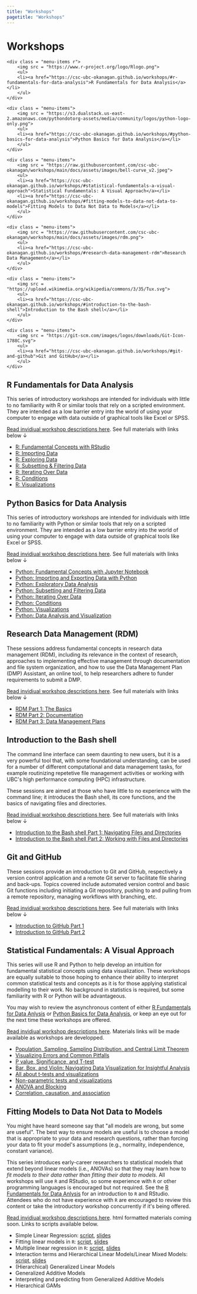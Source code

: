 ```yaml
---
title: "Workshops"
pagetitle: "Workshops"
---
```


# Workshops

<div id = "menu-holder">

    <div class = "menu-items r">
        <img src = "https://www.r-project.org/logo/Rlogo.png">
        <ul>
        <li><a href="https://csc-ubc-okanagan.github.io/workshops/#r-fundamentals-for-data-analysis">R Fundamentals for Data Analysis</a></li>
        </ul>
    </div>

    <div class = "menu-items">
        <img src = "https://s3.dualstack.us-east-2.amazonaws.com/pythondotorg-assets/media/community/logos/python-logo-only.png">
        <ul>
        <li><a href="https://csc-ubc-okanagan.github.io/workshops/#python-basics-for-data-analysis">Python Basics for Data Analysis</a></li>
        </ul>
    </div>

    <div class = "menu-items">
        <img src = "https://raw.githubusercontent.com/csc-ubc-okanagan/workshops/main/docs/assets/images/bell-curve_v2.jpeg">
        <ul>
        <li><a href="https://csc-ubc-okanagan.github.io/workshops/#statistical-fundamentals-a-visual-approach">Statistical Fundamentals: A Visual Approach</a></li>
        <li><a href="https://csc-ubc-okanagan.github.io/workshops/#fitting-models-to-data-not-data-to-models">Fitting Models to Data Not Data to Models</a></li>
        </ul>
    </div>

    <div class = "menu-items">
        <img src = "https://raw.githubusercontent.com/csc-ubc-okanagan/workshops/main/docs/assets/images/rdm.png">
        <ul>
        <li><a href="https://csc-ubc-okanagan.github.io/workshops/#research-data-management-rdm">Research Data Management</a></li>
        </ul>
    </div>

    <div class = "menu-items">
        <img src = "https://upload.wikimedia.org/wikipedia/commons/3/35/Tux.svg">
        <ul>
        <li><a href="https://csc-ubc-okanagan.github.io/workshops/#introduction-to-the-bash-shell">Introduction to the Bash shell</a></li>
        </ul>
    </div>

    <div class = "menu-items">
        <img src = "https://git-scm.com/images/logos/downloads/Git-Icon-1788C.svg">
        <ul>
        <li><a href="https://csc-ubc-okanagan.github.io/workshops/#git-and-github">Git and GitHub</a></li>
        </ul>
    </div>

</div>

## R Fundamentals for Data Analysis

This series of introductory workshops are intended for individuals with little to no familiarity with R or similar tools that rely on a scripted environment. They are intended as a low barrier entry into the world of using your computer to engage with data outside of graphical tools like Excel or SPSS.

[Read invidiual workshop descriptions here](https://github.com/csc-ubc-okanagan/workshops/blob/main/outlines/r-fundamentals-for-data-analysis.md). See full materials with links below &darr;

* [R: Fundamental Concepts with RStudio](R_fundamental-concepts-with-RStudio.html)
* [R: Importing Data](R_importing-data.html)
* [R: Exploring Data](R_exploring-data.html)
* [R: Subsetting & Filtering Data](R_subsetting-and-filtering-data.html)
* [R: Iterating Over Data](R_iterating-over-data.html)
* [R: Conditions](R_conditions.html)
* [R: Visualizations](R_visualization.html)

## Python Basics for Data Analysis

This series of introductory workshops are intended for individuals with little to no familiarity with Python or similar tools that rely on a scripted environment. They are intended as a low barrier entry into the world of using your computer to engage with data outside of graphical tools like Excel or SPSS.

[Read invidiual workshop descriptions here](https://github.com/csc-ubc-okanagan/workshops/blob/main/outlines/python-basics-for-data-analysis.md). See full materials with links below &darr;

* [Python: Fundamental Concepts with Jupyter Notebook](Python_fundamental-concepts-with-Jupyter-Notebook.html)
* [Python: Importing and Exporting Data with Python](Python_importing-data.html)
* [Python: Exploratory Data Analysis](Exploratory_Data_Analysis_Workshop3.html)
* [Python: Subsetting and Filtering Data](Subsetting_and_Filtering_Data_Workshop4.html)
* [Python: Iterating Over Data](Iterating_Over_Data_Workshop5.html)
* [Python: Conditions](Python_conditions.html)
* [Python: Visualizations](Python_Visualization.html)
* [Python: Data Analysis and Visualization](Workshop8_Visualization_continued.html)

## Research Data Management (RDM)

These sessions address fundamental concepts in research data management (RDM), including its relevance in the context of research, approaches to implementing effective management through documentation and file system organization, and how to use the Data Management Plan (DMP) Assistant, an online tool, to help researchers adhere to funder requirements to submit a DMP.

[Read invidiual workshop descriptions here](https://github.com/csc-ubc-okanagan/workshops/blob/main/outlines/rdm.md). See full materials with links below &darr;

* [RDM Part 1: The Basics](RDM_pt1-the-basics.html)
* [RDM Part 2: Documentation](RDM_pt2-documentation.html)
* [RDM Part 3: Data Management Plans](https://ubc-library-rc.github.io/rdm/content/06_Data_Management_Plan.html)

## Introduction to the Bash shell

The command line interface can seem daunting to new users, but it is a very powerful tool that, with some foundational understanding, can be used for a number of different computational and data management tasks, for example routinizing repetetive file management activities or working with UBC's high performance computing (HPC) infrastructure.

These sessions are aimed at those who have little to no experience with the command line; it introduces the Bash shell, its core functions, and the basics of navigating files and directories.

[Read invidiual workshop descriptions here](https://github.com/csc-ubc-okanagan/workshops/blob/main/outlines/bash-shell.md). See full materials with links below &darr;

* [Introduction to the Bash shell Part 1: Navigating Files and Directories](UNIX_pt1.html)
* [Introduction to the Bash shell Part 2: Working with Files and Directories](UNIX_pt2.html)

## Git and GitHub

These sessions provide an introduction to Git and GitHub, respectively a version control application and a remote Git server to facilitate file sharing and back-ups. Topics covered include automated version control and basic Git functions including initiating a Git repository, pushing to and pulling from a remote repository, managing workflows with branching, etc.

[Read invidiual workshop descriptions here](https://github.com/csc-ubc-okanagan/workshops/blob/main/outlines/git.md). See full materials with links below &darr;

* [Introduction to GitHub Part 1](Intro-GitHub-Part-1.html)
* [Introduction to GitHub Part 2](Intro-GitHub-Part-2.html)

## Statistical Fundamentals: A Visual Approach

This series will use R and Python to help develop an intuition for fundamental statistical concepts using data visualization. These workshops are equally suitable to those hoping to enhance their ability to interpret common statistical tests and concepts as it is for those applying statistical modelling to their work. No background in statistics is required, but some familiarity with R or Python will be advantageous. 

You may wish to review the asynchronous content of either [R Fundamentals for Data Anlysis](https://csc-ubc-okanagan.github.io/workshops/#r-fundamentals-for-data-analysis) or [Python Basics for Data Analysis](https://csc-ubc-okanagan.github.io/workshops/#python-basics-for-data-analysis), or keep an eye out for the next time these workshops are offered.

[Read invidiual workshop descriptions here](https://github.com/csc-ubc-okanagan/workshops/blob/main/outlines/statistical-fundamentals_a-visual-approach.md). Materials links will be made available as workshops are developped.

* [Population, Sampling, Sampling Distribution, and Central Limit Theorem](statistical-distribution-and-central-limit-theorem.html)
* [Visualizing Errors and Common Pitfalls](error-bars-and-misconceptions.html)
* [P value, Significance, and T-test](P_values.md)
* [Bar, Box, and Violin: Navigating Data Visualization for Insightful Analysis](Bar_Box_and_Violin_Navigating_Data_Visualization_for_Insightful_Analysis.html)
* [All about t-tests and visualizations](T_tests.html)
* [Non-parametric tests and visualizations](Non_parametric_tests.html)
* [ANOVA and Blocking](Anova_blocks.html)
* [Correlation, causation, and association](Correlation_Causation.html)

## Fitting Models to Data Not Data to Models

You might have heard someone say that "all models are wrong, but some are useful". The best way to ensure models are useful is to choose a model that is appropriate to your data and research questions, rather than forcing your data to fit your model's assumptions (e.g., normality, independence, constant variance).

This series introduces early-career researchers to statistical models that extend beyond linear models (i.e., ANOVAs) so that they may learn how to *fit models to their data rather than fitting their data to models*. All workshops will use `R` and RStudio, so some experience with `R` or other programming languages is encouraged but not required. See the [R Fundamentals for Data Anlysis](https://csc-ubc-okanagan.github.io/workshops/#r-fundamentals-for-data-analysis) for an introduction to `R` and RStudio. Attendees who do not have experience with `R` are encouraged to review this content or take the introductory workshop concurrently if it's being offered.

[Read invidiual workshop descriptions here](https://github.com/csc-ubc-okanagan/workshops/blob/main/outlines/fitting-models-to-data-not-data-to-models.md). html formatted materials coming soon. Links to scripts available below.

* Simple Linear Regression: [script](https://github.com/csc-ubc-okanagan/ubco-csc-modeling-workshop/blob/main/R-scripts/1-simple-linear-regression.R), [slides](https://github.com/csc-ubc-okanagan/workshops/blob/main/docs/FittingModelsSlides/CSCWS01T01.pdf)
* Fitting linear models in `R`: [script](https://github.com/csc-ubc-okanagan/ubco-csc-modeling-workshop/blob/main/R-scripts/2-fitting-linear-models-in-R.R), [slides](https://github.com/csc-ubc-okanagan/workshops/blob/main/docs/FittingModelsSlides/CSCWS02T01.pdf)
* Multiple linear regression in `R`: [script](https://github.com/csc-ubc-okanagan/ubco-csc-modeling-workshop/blob/main/R-scripts/3-multiple-linear-regression.R), [slides](https://github.com/csc-ubc-okanagan/workshops/blob/main/docs/FittingModelsSlides/CSCWS03T01.pdf)
* Interaction terms and Hierarchical Linear Models/Linear Mixed Models: [script](https://github.com/csc-ubc-okanagan/ubco-csc-modeling-workshop/blob/main/R-scripts/4-hierarchical-linear-models.R), [slides](https://github.com/csc-ubc-okanagan/workshops/blob/main/docs/FittingModelsSlides/CSCWS04T01.pdf)
* (Hierarchical) Generalized Linear Models
* Generalized Additive Models
* Interpreting and predicting from Generalized Additive Models
* Hierarchical GAMs
